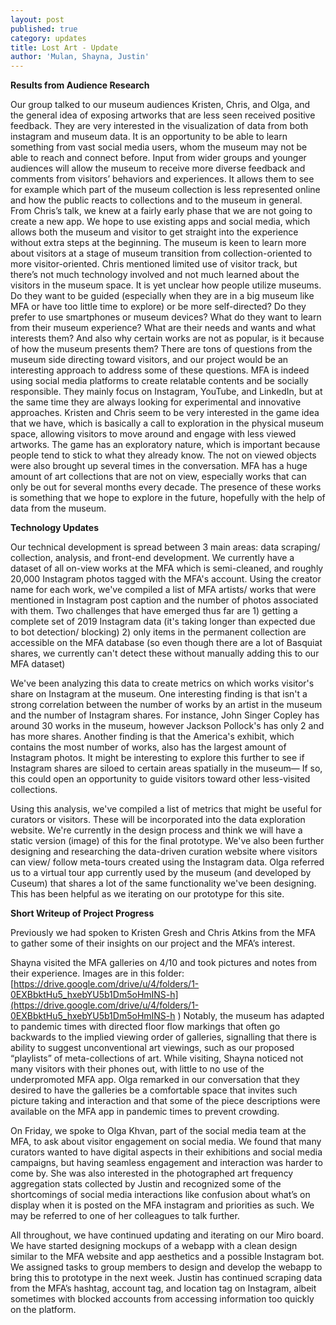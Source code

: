 ```yaml
---
layout: post
published: true
category: updates
title: Lost Art - Update
author: 'Mulan, Shayna, Justin'
---
```

**Results from Audience Research**   

Our group talked to our museum audiences Kristen, Chris, and Olga, and the general idea of exposing artworks that are less seen received positive feedback. They are very interested in the visualization of data from both instagram and museum data. It is an opportunity to be able to learn something from vast social media users, whom the museum may not be able to reach and connect before. Input from wider groups and younger audiences will allow the museum to receive more diverse feedback and comments from visitors’ behaviors and experiences. It allows them to see for example which part of the museum collection is less represented online and how the public reacts to collections and to the museum in general.
From Chris’s talk, we knew at a fairly early phase that we are not going to create a new app. We hope to use existing apps and social media, which allows both the museum and visitor to get straight into the experience without extra steps at the beginning. The museum is keen to learn more about visitors at a stage of museum transition from collection-oriented to more visitor-oriented. Chris mentioned limited use of visitor track, but there’s not much technology involved and not much learned about the visitors in the museum space. It is yet unclear how people utilize museums. Do they want to be guided (especially when they are in a big museum like MFA or have too little time to explore) or be more self-directed? Do they prefer to use smartphones or museum devices? What do they want to learn from their museum experience? What are their needs and wants and what interests them? And also why certain works are not as popular, is it because of how the museum presents them? There are tons of questions from the museum side directing toward visitors, and our project would be an interesting approach to address some of these questions.
MFA is indeed using social media platforms to create relatable contents and be socially responsible. They mainly focus on Instagram, YouTube, and LinkedIn, but at the same time they are always looking for experimental and innovative approaches.
Kristen and Chris seem to be very interested in the game idea that we have, which is basically a call to exploration in the physical museum space, allowing visitors to move around and engage with less viewed artworks. The game has an exploratory nature, which is important because people tend to stick to what they already know.
The not on viewed objects were also brought up several times in the conversation. MFA has a huge amount of art collections that are not on view, especially works that can only be out for several months every decade. The presence of these works is something that we hope to explore in the future, hopefully with the help of data from the museum.


**Technology Updates**   

Our technical development is spread between 3 main areas: data scraping/ collection, analysis, and front-end development. We currently have a dataset of all on-view works at the MFA which is semi-cleaned, and roughly 20,000 Instagram photos tagged with the MFA's account. Using the creator name for each work, we've compiled a list of MFA artists/ works that were mentioned in Instagram post caption and the number of photos associated with them. Two challenges that have emerged thus far are 1) getting a complete set of 2019 Instagram data (it's taking longer than expected due to bot detection/ blocking) 2) only items in the permanent collection are accessible on the MFA database (so even though there are a lot of Basquiat shares, we currently can't detect these without manually adding this to our MFA dataset)

We've been analyzing this data to create metrics on which works visitor's share on Instagram at the museum. One interesting finding is that isn't a strong correlation between the number of works by an artist in the museum and the number of Instagram shares. For instance, John Singer Copley has around 30 works in the museum, however Jackson Pollock's has only 2 and has more shares. Another finding is that the America's exhibit, which contains the most number of works, also has the largest amount of Instagram photos. It might be interesting to explore this further to see if Instagram shares are siloed to certain areas spatially in the museum— If so, this could open an opportunity to guide visitors toward other less-visited collections.

Using this analysis, we've compiled a list of metrics that might be useful for curators or visitors. These will be incorporated into the data exploration website. We're currently in the design process and think we will have a static version (image) of this for the final prototype. We've also been further designing and researching the data-driven curation website where visitors can view/ follow meta-tours created using the Instagram data. Olga referred us to a virtual tour app currently used by the museum (and developed by Cuseum) that shares a lot of the same functionality we've been designing. This has been helpful as we iterating on our prototype for this site.




**Short Writeup of Project Progress**   

Previously we had spoken to Kristen Gresh and Chris Atkins from the MFA to gather some of their insights on our project and the MFA’s interest.

Shayna visited the MFA galleries on 4/10 and took pictures and notes from their experience. Images are in this folder: [https://drive.google.com/drive/u/4/folders/1-0EXBbktHu5_hxebYU5b1Dm5oHmINS-h](https://drive.google.com/drive/u/4/folders/1-0EXBbktHu5_hxebYU5b1Dm5oHmINS-h )
Notably, the museum has adapted to pandemic times with directed floor flow markings that often go backwards to the implied viewing order of galleries, signalling that there is ability to suggest unconventional art viewings, such as our proposed “playlists” of meta-collections of art.
While visiting, Shayna noticed not many visitors with their phones out, with little to no use of the underpromoted MFA app. Olga remarked in our conversation that they desired to have the galleries be a comfortable space that invites such picture taking and interaction and that some of the piece descriptions were available on the MFA app in pandemic times to prevent crowding.

On Friday, we spoke to Olga Khvan, part of the social media team at the MFA, to ask about visitor engagement on social media. We found that many curators wanted to have digital aspects in their exhibitions and social media campaigns, but having seamless engagement and interaction was harder to come by. She was also interested in the photographed art frequency aggregation stats collected by Justin and recognized some of the shortcomings of social media interactions like confusion about what’s on display when it is posted on the MFA instagram and priorities as such. We may be referred to one of her colleagues to talk further.

All throughout, we have continued updating and iterating on our Miro board. We have started designing mockups of a webapp with a clean design similar to the MFA website and app aesthetics and a possible Instagram bot. We assigned tasks to group members to design and develop the webapp to bring this to prototype in the next week. Justin has continued scraping data from the MFA’s hashtag, account tag, and location tag on Instagram, albeit sometimes with blocked accounts from accessing information too quickly on the platform.
